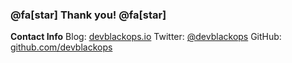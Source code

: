 
### @fa[star] Thank you! @fa[star]

**Contact Info**
Blog: [devblackops.io](htts://devblackops.io)
Twitter: [@devblackops](https://twitter.com/devblackops)
GitHub: [github.com/devblackops](https://github.com/devblackops)